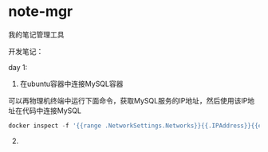# note-mgr

我的笔记管理工具

开发笔记：

day 1:

1. 在ubuntu容器中连接MySQL容器

可以再物理机终端中运行下面命令，获取MySQL服务的IP地址，然后使用该IP地址在代码中连接MySQL

```SQL
docker inspect -f '{{range .NetworkSettings.Networks}}{{.IPAddress}}{{end}}' mysql
```

2. 